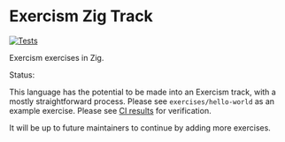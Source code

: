 # Exercism Zig Track

[![Tests](https://github.com/exercism/zig/workflows/Tests/badge.svg?branch=master)](https://github.com/exercism/zig/actions?query=workflow%3ATests+branch%3Amaster)

Exercism exercises in Zig.

Status:

This language has the potential to be made into an Exercism track, with a mostly straightforward process.
Please see `exercises/hello-world` as an example exercise.
Please see [CI results](https://github.com/petertseng/exercism-zig/actions?query=workflow%3ATests+branch%3Amaster) for verification.

It will be up to future maintainers to continue by adding more exercises.
